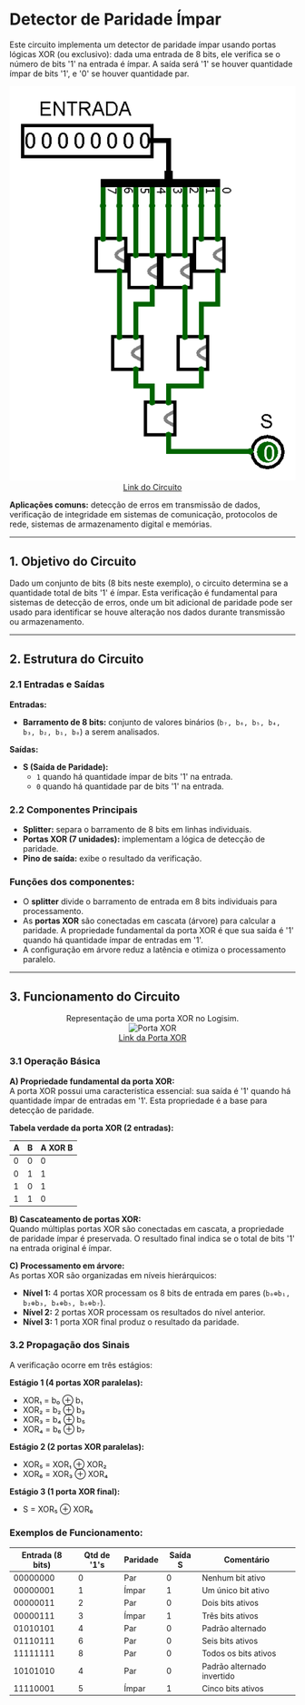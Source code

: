 # Detector de Paridade Ímpar

Este circuito implementa um detector de paridade ímpar usando portas lógicas XOR (ou exclusivo): dada uma entrada de 8 bits, ele verifica se o número de bits '1' na entrada é ímpar. A saída será '1' se houver quantidade ímpar de bits '1', e '0' se houver quantidade par.

<p align="center">
  <img src="./Imagens/14_Detector-Impar.png" alt="Detector de Paridade Ímpar" width="550"><br>
  <a href="./Circuitos%20Logisim/14_Detector-Impar.circ">Link do Circuito</a>
</p>

**Aplicações comuns:** detecção de erros em transmissão de dados, verificação de integridade em sistemas de comunicação, protocolos de rede, sistemas de armazenamento digital e memórias.

---

## 1. Objetivo do Circuito

Dado um conjunto de bits (8 bits neste exemplo), o circuito determina se a quantidade total de bits '1' é ímpar. Esta verificação é fundamental para sistemas de detecção de erros, onde um bit adicional de paridade pode ser usado para identificar se houve alteração nos dados durante transmissão ou armazenamento.

---

## 2. Estrutura do Circuito

### 2.1 Entradas e Saídas
**Entradas:**
- **Barramento de 8 bits:** conjunto de valores binários (`b₇, b₆, b₅, b₄, b₃, b₂, b₁, b₀`) a serem analisados.

**Saídas:**
- **S (Saída de Paridade):** 
  - `1` quando há quantidade ímpar de bits '1' na entrada.
  - `0` quando há quantidade par de bits '1' na entrada.

### 2.2 Componentes Principais

- **Splitter:** separa o barramento de 8 bits em linhas individuais.
- **Portas XOR (7 unidades):** implementam a lógica de detecção de paridade.
- **Pino de saída:** exibe o resultado da verificação.

### **Funções dos componentes:**
- O **splitter** divide o barramento de entrada em 8 bits individuais para processamento.
- As **portas XOR** são conectadas em cascata (árvore) para calcular a paridade. A propriedade fundamental da porta XOR é que sua saída é '1' quando há quantidade ímpar de entradas em '1'.
- A configuração em árvore reduz a latência e otimiza o processamento paralelo.

---

## 3. Funcionamento do Circuito

<p align="center">
  Representação de uma porta XOR no Logisim.<br>
  <img src="./Imagens/14_Porta-XOR.png" alt="Porta XOR" width="200"><br>
  <a href="./1-xxxxx.circ">Link da Porta XOR</a>
</p>

### 3.1 Operação Básica

**A) Propriedade fundamental da porta XOR:**<br>
A porta XOR possui uma característica essencial: sua saída é '1' quando há quantidade ímpar de entradas em '1'. Esta propriedade é a base para detecção de paridade.

**Tabela verdade da porta XOR (2 entradas):**

| A | B | A XOR B |
|---|---|---------|
| 0 | 0 | 0       |
| 0 | 1 | 1       |
| 1 | 0 | 1       |
| 1 | 1 | 0       |

**B) Cascateamento de portas XOR:**<br>
Quando múltiplas portas XOR são conectadas em cascata, a propriedade de paridade ímpar é preservada. O resultado final indica se o total de bits '1' na entrada original é ímpar.

**C) Processamento em árvore:**<br>
As portas XOR são organizadas em níveis hierárquicos:
- **Nível 1:** 4 portas XOR processam os 8 bits de entrada em pares (`b₀⊕b₁, b₂⊕b₃, b₄⊕b₅, b₆⊕b₇`).
- **Nível 2:** 2 portas XOR processam os resultados do nível anterior.
- **Nível 3:** 1 porta XOR final produz o resultado da paridade.

### 3.2 Propagação dos Sinais

A verificação ocorre em três estágios:

**Estágio 1 (4 portas XOR paralelas):**
- XOR₁ = b₀ ⊕ b₁
- XOR₂ = b₂ ⊕ b₃
- XOR₃ = b₄ ⊕ b₅
- XOR₄ = b₆ ⊕ b₇

**Estágio 2 (2 portas XOR paralelas):**
- XOR₅ = XOR₁ ⊕ XOR₂
- XOR₆ = XOR₃ ⊕ XOR₄

**Estágio 3 (1 porta XOR final):**
- S = XOR₅ ⊕ XOR₆

### Exemplos de Funcionamento:

| Entrada (8 bits) | Qtd de '1's | Paridade | Saída S | Comentário |
|------------------|-------------|----------|---------|------------|
| 00000000         | 0           | Par      | 0       | Nenhum bit ativo |
| 00000001         | 1           | Ímpar    | 1       | Um único bit ativo |
| 00000011         | 2           | Par      | 0       | Dois bits ativos |
| 00000111         | 3           | Ímpar    | 1       | Três bits ativos |
| 01010101         | 4           | Par      | 0       | Padrão alternado |
| 01110111         | 6           | Par      | 0       | Seis bits ativos |
| 11111111         | 8           | Par      | 0       | Todos os bits ativos |
| 10101010         | 4           | Par      | 0       | Padrão alternado invertido |
| 11110001         | 5           | Ímpar    | 1       | Cinco bits ativos |
